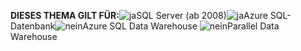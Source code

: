 <Token>**DIESES THEMA GILT FÜR:**![ja](../includes/media/yes.png)SQL Server (ab 2008)![ja](../includes/media/yes.png)Azure SQL-Datenbank![nein](../includes/media/no.png)Azure SQL Data Warehouse ![nein](../includes/media/no.png)Parallel Data Warehouse </Token>